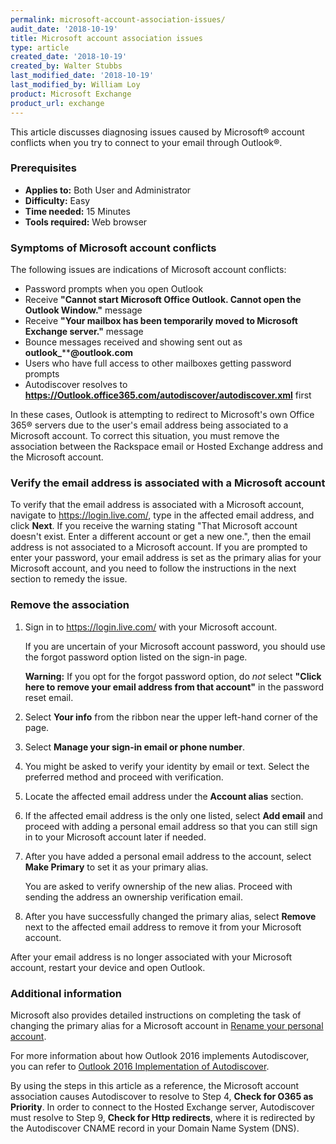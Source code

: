 ```yaml
---
permalink: microsoft-account-association-issues/
audit_date: '2018-10-19'
title: Microsoft account association issues
type: article
created_date: '2018-10-19'
created_by: Walter Stubbs
last_modified_date: '2018-10-19'
last_modified_by: William Loy
product: Microsoft Exchange
product_url: exchange
---
```


This article discusses diagnosing issues caused by Microsoft&reg; account conflicts when you try to connect to your email through Outlook&reg;.


### Prerequisites

- **Applies to:** Both User and Administrator
- **Difficulty:** Easy
- **Time needed:** 15 Minutes
- **Tools required:** Web browser

### Symptoms of Microsoft account conflicts

The following issues are indications of Microsoft account conflicts:

- Password prompts when you open Outlook
- Receive **"Cannot start Microsoft Office Outlook. Cannot open the Outlook Window."** message
- Receive **"Your mailbox has been temporarily moved to Microsoft Exchange server."** message
- Bounce messages received and showing sent out as **outlook_******@outlook.com**
- Users who have full access to other mailboxes getting password prompts
- Autodiscover resolves to **https://Outlook.office365.com/autodiscover/autodiscover.xml** first

In these cases, Outlook is attempting to redirect to Microsoft's own Office 365&reg; servers due to the user's email address being associated to a Microsoft account. To correct this situation, you must remove the association between the Rackspace email or Hosted Exchange address and the Microsoft account.

### Verify the email address is associated with a Microsoft account

To verify that the email address is associated with a Microsoft account, navigate to <https://login.live.com/>, type in the affected email address, and click **Next**. If you receive the warning stating "That Microsoft account doesn't exist. Enter a different account or get a new one.", then the email address is not associated to a Microsoft account. If you are prompted to enter your password, your email address is set as the primary alias for your Microsoft account, and you need to follow the instructions in the next section to remedy the issue.

### Remove the association

1. Sign in to <https://login.live.com/> with your Microsoft account.

   If you are uncertain of your Microsoft account password, you should use the forgot password option listed on the sign-in page.

   **Warning:** If you opt for the forgot password option, do *not* select **"Click here to remove your email address from that account"** in the password reset email.

2. Select **Your info** from the ribbon near the upper left-hand corner of the page.

3. Select **Manage your sign-in email or phone number**.

4. You might be asked to verify your identity by email or text. Select the preferred method and proceed with verification.

5. Locate the affected email address under the **Account alias** section.

6. If the affected email address is the only one listed, select **Add email** and proceed with adding a personal email address so that you can still sign in to your Microsoft account later if needed.

7. After you have added a personal email address to the account, select **Make Primary** to set it as your primary alias.

   You are asked to verify ownership of the new alias. Proceed with sending the address an ownership verification email.

8. After you have successfully changed the primary alias, select **Remove** next to the affected email address to remove it from your Microsoft account.

After your email address is no longer associated with your Microsoft account, restart your device and open Outlook.

### Additional information

Microsoft also provides detailed instructions on completing the task of changing the primary alias for a Microsoft account in [Rename your personal account](https://support.microsoft.com/en-us/help/11545/microsoft-account-rename-your-personal-account).

For more information about how Outlook 2016 implements Autodiscover, you can refer to [Outlook 2016 Implementation of Autodiscover](https://support.microsoft.com/en-us/help/3211279/outlook-2016-implementation-of-autodiscover).

By using the steps in this article as a reference, the Microsoft account association causes Autodiscover to resolve to Step 4, **Check for O365 as Priority**. In order to connect to the Hosted Exchange server, Autodiscover must resolve to Step 9, **Check for Http redirects**, where it is redirected by the Autodiscover CNAME record in your Domain Name System (DNS).
